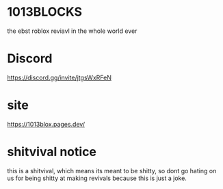 # 1013BLOCKS
the ebst roblox reviavl in the whole world ever
# Discord
https://discord.gg/invite/jtgsWxRFeN
# site
https://1013blox.pages.dev/
# shitvival notice
this is a shitvival, which means its meant to be shitty, so dont go hating on us for being shitty at making revivals because this is just a joke.
